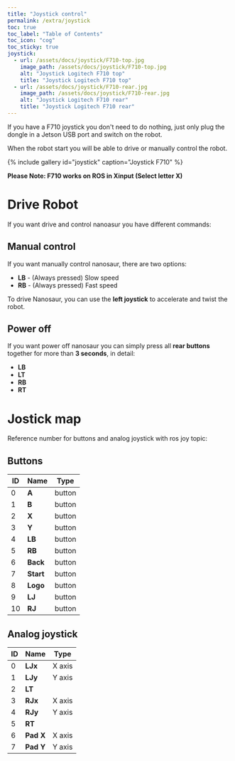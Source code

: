 ```yaml
---
title: "Joystick control"
permalink: /extra/joystick
toc: true
toc_label: "Table of Contents"
toc_icon: "cog"
toc_sticky: true
joystick:
  - url: /assets/docs/joystick/F710-top.jpg
    image_path: /assets/docs/joystick/F710-top.jpg
    alt: "Joystick Logitech F710 top"
    title: "Joystick Logitech F710 top"
  - url: /assets/docs/joystick/F710-rear.jpg
    image_path: /assets/docs/joystick/F710-rear.jpg
    alt: "Joystick Logitech F710 rear"
    title: "Joystick Logitech F710 rear"
---
```


If you have a F710 joystick you don't need to do nothing, just only plug the dongle in a Jetson USB port and switch on the robot.

When the robot start you will be able to drive or manually control the robot.

{% include gallery id="joystick" caption="Joystick F710" %}

**Please Note: F710 works on ROS in Xinput (Select letter X)**

# Drive Robot

If you want drive and control nanoasur you have different commands:


## Manual control

If you want manually control nanosaur, there are two options:

* **LB** - (Always pressed) Slow speed
* **RB** - (Always pressed) Fast speed

To drive Nanosaur, you can use the **left joystick** to accelerate and twist the robot.

## Power off

If you want power off nanosaur you can simply press all **rear buttons** together for more than **3 seconds**, in detail:

* **LB**
* **LT**
* **RB**
* **RT**

# Jostick map

Reference number for buttons and analog joystick with ros joy topic:

## Buttons

| ID | Name      | Type   |
|----|-----------|--------|
| 0  | **A**     | button |
| 1  | **B**     | button |
| 2  | **X**     | button |
| 3  | **Y**     | button |
| 4  | **LB**    | button |
| 5  | **RB**    | button |
| 6  | **Back**  | button |
| 7  | **Start** | button |
| 8  | **Logo**  | button |
| 9  | **LJ**    | button |
| 10 | **RJ**    | button |

## Analog joystick

| ID | Name      | Type   |
|----|-----------|--------|
| 0  | **LJx**   | X axis |
| 1  | **LJy**   | Y axis |
| 2  | **LT**    |        |
| 3  | **RJx**   | X axis |
| 4  | **RJy**   | Y axis |
| 5  | **RT**    |        |
| 6  | **Pad X** | X axis |
| 7  | **Pad Y** | Y axis |